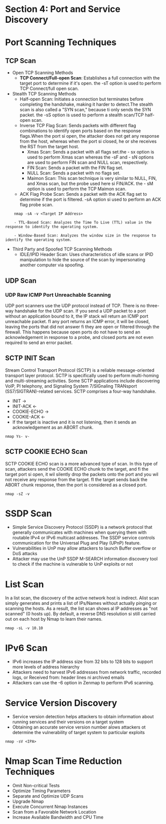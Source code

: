# Section 4: Port and Service Discovery
# Port Scanning Techniques
## TCP Scan
- Open TCP Scanning Methods
	- **TCP Connect/Full-open Scan**: Establishes a full connection with the target port to determine if it's open. the -sT option is used to perform TCP Connect/full open scan.
- Stealth TCP Scanning Methods
	- Half-open Scan: Initiates a connection but terminates before completing the handshake, making it harder to detect.The stealth scan is also called a "SYN scan," because ti only sends the SYN packet. the -sS option is used to perform a stealth scan/TCP half-open scan.
	- Inverse TCP Flag Scan: Sends packets with different flag combinations to identify open ports based on the response flags.When the port si open, the attacker does not get any response from the host, whereas when the port si closed, he or she receives the RST from the target host.
		- Xmas Scan: Sends a packet with all flags set.the - sx option is used to perform Xmas scan whereas the -sF and - sN options are used to perform FIN scan and NULL scan, respectively.
		- FIN Scan: Sends a packet with the FIN flag set.
		- NULL Scan: Sends a packet with no flags set.
		- Maimon Scan: This scan technique is very similar to NULL, FIN, and Xmas scan, but the probe used here si FIN/ACK. the - sM option is used to perform the TCP Maimon scan.  
	- ACK Flag Probe Scan: Sends a packet with the ACK flag set to determine if the port is filtered. -sA option si used to perform an ACK flag probe scan.
```
	nmap -sA -v <Target IP Address> 
```
		- TTL-Based Scan: Analyzes the Time To Live (TTL) value in the response to identify the operating system.
		
		- Window-Based Scan: Analyzes the window size in the response to identify the operating system.
- Third Party and Spoofed TCP Scanning Methods
	- IDLE/IPID Header Scan: Uses characteristics of idle scans or IPID manipulation to hide the source of the scan by impersonating another computer via spoofing.
## UDP Scan 
### UDP Raw ICMP Port Unreachable Scanning
UDP port scanners use the UDP protocol instead of TCP. There is no three-way handshake for the UDP scan. If you send a UDP packet to a port without an application bound to it, the IP stack wil return an ICMP port unreachable packet. fI any port returns an ICMP error, it will be closed, leaving the ports that did not answer fi they are open or filtered through the firewall. This happens because open ports do not have to send an acknowledgement in response to a probe, and closed ports are not even required to send an error packet.

## SCTP INIT Scan
Stream Control Transport Protocol (SCTP) is a reliable message-oriented transport layer protocol. SCTP is specifically used to perform multi-homing and multi-streaming activities. Some SCTP applications include discovering VolP, PI telephony, and Signaling System 7/SIGnaling TRANsport (SS7/SIGTRAN)-related services. SCTP comprises a four-way handshake. 
- INIT ->
- INIT-ACK <-
- COOKIE-ECHO -> 
- COOKIE-ACK <-
- If the target is inactive and it is not listening, then it sends an acknowledgement as an ABORT chunk.

```
nmap Ys- v- 
```

## SCTP COOKIE ECHO Scan 
SCTP COOKIE ECHO scan is a more advanced type of scan. In this type of scan, attackers send the COOKIE ECHO chunk to the target, and fi the target port si open, it wil silently drop the packets onto the port and you wil not receive any response from the target. fI the target sends back the ABORT chunk response, then the port is considered as a closed port.
```
nmap -sZ -v 
```

# SSDP Scan
- Simple Service Discovery Protocol (SSDP) is a network protocol that generally communicates with machines when querying them with routable IPv4 or IPv6 multicast addresses. The SSDP service controls communication for the Universal Plug and Play (UPnP) feature.
- Vulnerabilities in UnP may allow attackers to launch Buffer overflow or DoS attacks
- Attacker may use the UnP SSDP M-SEARCH information discovery tool to check if the machine is vulnerable to UnP exploits or not

# List Scan
In a list scan, the discovery of the active network host is indirect. Alist scan simply generates and prints a list of IPs/Names without actually pinging or scanning the hosts. As a result, the list scan shows al IP addresses as "not scanned" (0 hosts up). By default, a reverse DNS resolution si still carried out on each host by Nmap to learn their names.
```
nmap -sL -v 10.10
```

# IPv6 Scan
- IPv6 increases the IP address size from 32 bits to 128 bits to support more levels of address hierarchy
- Attackers need to harvest IPv6 addresses from network traffic, recorded logs, or Received from: header lines ni archived emails
- Attackers can use the -6 option in Zenmap to perform IPv6 scanning.

# Service Version Discovery
- Service version detection helps attackers to obtain information about running services and their versions on a target system
- Obtaining an accurate service version number alows attackers ot determine the vulnerability of target system to particular exploits
```
nmap -sV <IPA>
```

# Nmap Scan Time Reduction Techniques
- Omit Non-critical Tests
- Optimize Timing Parameters
- Separate and Optimize UDP Scans
- Upgrade Nmap
- Execute Concurrent Nmap Instances
- Scan from a Favorable Network Location
- Increase Available Bandwidth and CPU Time
